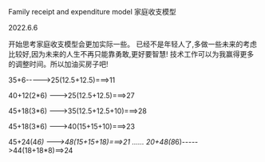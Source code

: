 Family receipt and expenditure model
家庭收支模型

2022.6.6 


开始思考家庭收支模型会更加实际一些。
已经不是年轻人了,多做一些未来的考虑比较好,因为未来的人生不再只能靠勇敢,更好要智慧!
技术工作可以为我赢得更多的调整时间。所以加油买房子吧!


35+6----->25(12.5+12.5)===>11

40+12(2*6) --->25(12.5+12.5)===>27

45+18(3*6) --->35(12.5+12.5+10)===>28

45+18(3*6) --->40(15+15+10)===>23

45+24(4*6) --->48(15+15+18)===>21
......
20+48(8*6)----->44(18+18*8)==>24



